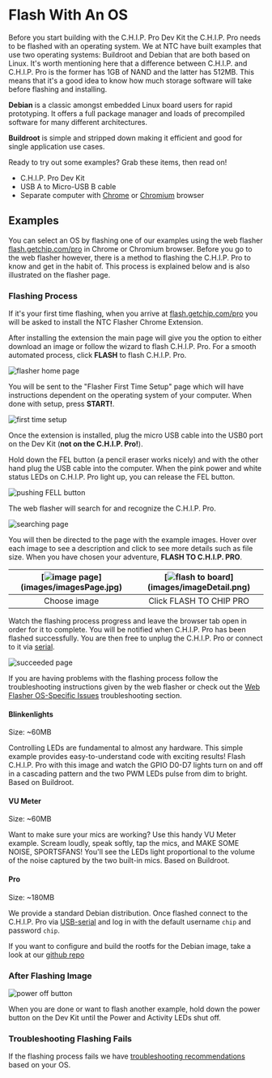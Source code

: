 # Flash With An OS
Before you start building with the C.H.I.P. Pro Dev Kit the C.H.I.P. Pro needs to be flashed with an operating system. We at NTC have built examples that use two operating systems: Buildroot and Debian that are both based on Linux. It's worth mentioning here that a difference between C.H.I.P. and C.H.I.P. Pro is the former has 1GB of NAND and the latter has 512MB. This means that it's a good idea to know how much storage software will take before flashing and installing. 

**Debian** is a classic amongst embedded Linux board users for rapid prototyping. It offers a full package manager and loads of precompiled software for many different architectures. 

**Buildroot** is simple and stripped down making it efficient and good for single application use cases. 

Ready to try out some examples? Grab these items, then read on!

 * C.H.I.P. Pro Dev Kit
 * USB A to Micro-USB B cable
 * Separate computer with [Chrome](https://www.google.com/chrome/browser/desktop/index.html) or [Chromium](https://www.chromium.org/getting-involved/download-chromium) browser 

## Examples
You can select an OS by flashing one of our examples using the web flasher [flash.getchip.com/pro](http://flash.getchip.com/pro) in Chrome or Chromium browser. Before you go to the web flasher however, there is a method to flashing the C.H.I.P. Pro to know and get in the habit of. This process is explained below and is also illustrated on the flasher page.

### Flashing Process
If it's your first time flashing, when you arrive at [flash.getchip.com/pro](http://flash.getchip.com/pro) you will be asked to install the NTC Flasher Chrome Extension.

After installing the extension the main page will give you the option to either download an image or follow the wizard to flash C.H.I.P. Pro. For a smooth automated process, click **FLASH** to flash C.H.I.P. Pro.

![flasher home page](images/main.png)

You will be sent to the "Flasher First Time Setup" page which will have instructions dependent on the operating system of your computer. When done with setup, press **START!**.

![first time setup](images/firstsetup.png)

Once the extension is installed, plug the micro USB cable into the USB0 port on the Dev Kit (**not on the C.H.I.P. Pro!**). 

Hold down the FEL button (a pencil eraser works nicely) and with the other hand plug the USB cable into the computer. When the pink power and white status LEDs on C.H.I.P. Pro light up, you can release the FEL button.

![pushing FELL button](images/pressPlug.jpg)

The web flasher will search for and recognize the C.H.I.P. Pro.

![searching page](images/searchFlash.png) 

You will then be directed to the page with the example images. Hover over each image to see a description and click to see more details such as file size. When you have chosen your adventure, **FLASH TO C.H.I.P. PRO**.

[![image page](images/imagesPage.png)] (images/imagesPage.jpg) | [![flash to board](images/imageDetail.png)] (images/imageDetail.png) | 
|:---:|:---:|
| Choose image | Click FLASH TO CHIP PRO |

Watch the flashing process progress and leave the browser tab open in order for it to complete. You will be notified when C.H.I.P. Pro has been flashed successfully. You are then free to unplug the C.H.I.P. Pro or connect to it via [serial](https://docs.getchip.com/chip_pro.html#usb-serial-uart1-connection). 

![succeeded page](images/flashFinish.png)

If you are having problems with the flashing process follow the troubleshooting instructions given by the web flasher or check out the [Web Flasher OS-Specific Issues](https://docs.getchip.com/chip.html#web-flasher-os-specific-issues) troubleshooting section. 


#### Blinkenlights

Size: ~60MB

Controlling LEDs are fundamental to almost any hardware. This simple example provides easy-to-understand code with exciting results! Flash C.H.I.P. Pro with this image and watch the GPIO D0-D7 lights turn on and off in a cascading pattern and the two PWM LEDs pulse from dim to bright. Based on Buildroot.

#### VU Meter

Size: ~60MB

Want to make sure your mics are working? Use this handy VU Meter example. Scream loudly, speak softly, tap the mics, and MAKE SOME NOISE, SPORTSFANS! You'll see the LEDs light proportional to the volume of the noise captured by the two built-in mics. Based on Buildroot.

#### Pro

Size: ~180MB

We provide a standard Debian distribution. Once flashed connect to the C.H.I.P. Pro via [USB-serial](https://docs.getchip.com/chip_pro.html#usb-serial-uart1-connection) and log in with the default username `chip` and password `chip`.

If you want to configure and build the rootfs for the Debian image, take a look at our [github repo](https://github.com/NextThingCo/chip-os-pro)

### After Flashing Image

![power off button](images/poweroffB.gif)

When you are done or want to flash another example, hold down the power button on the Dev Kit until the Power and Activity LEDs shut off.

### Troubleshooting Flashing Fails

If the flashing process fails we have [troubleshooting recommendations](https://docs.getchip.com/chip.html#web-flasher-os-specific-issues) based on your OS. 
